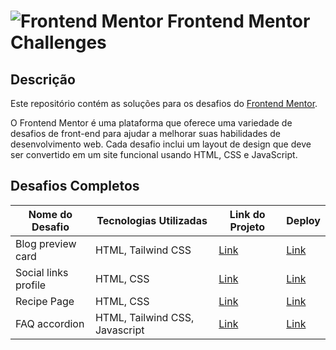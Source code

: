 # ![Frontend Mentor](https://www.frontendmentor.io/static/images/logo-mobile.svg) Frontend Mentor Challenges  
## Descrição 
Este repositório contém as soluções para os desafios do [Frontend Mentor](https://www.frontendmentor.io/). 

O Frontend Mentor é uma plataforma que oferece uma variedade de desafios de front-end para ajudar a melhorar suas habilidades de desenvolvimento web. Cada desafio inclui um layout de design que deve ser convertido em um site funcional usando HTML, CSS e JavaScript. 
## Desafios Completos
| Nome do Desafio | Tecnologias Utilizadas | Link do Projeto | Deploy
|--|--|--|--|
| Blog preview card | HTML, Tailwind CSS| [Link](https://www.frontendmentor.io/challenges/blog-preview-card-ckPaj01IcS) | [Link](https://blog-preview-card-io.netlify.app/)
|Social links profile|HTML, CSS |[Link](https://www.frontendmentor.io/challenges/social-links-profile-UG32l9m6dQ)|[Link](https://social-links-profileio.netlify.app/)|
|Recipe Page|HTML, CSS|[Link](https://www.frontendmentor.io/challenges/recipe-page-KiTsR8QQKm)|[Link](https://cool-dragon-d15d68.netlify.app/)|
|FAQ accordion|HTML, Tailwind CSS, Javascript|[Link](https://www.frontendmentor.io/challenges/faq-accordion-wyfFdeBwBz)|[Link](https://faq-accordion-io.netlify.app/)|
